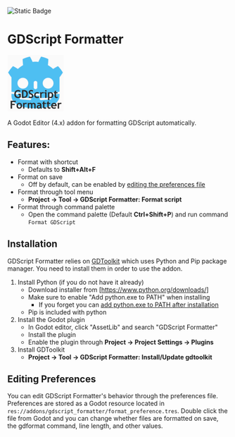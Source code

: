 ![Static Badge](https://img.shields.io/badge/Godot-4.x-Blue)

# GDScript Formatter

![icon](icon.png)

A Godot Editor (4.x) addon for formatting GDScript automatically.

## Features:
- Format with shortcut
   - Defaults to **Shift+Alt+F**
- Format on save
   - Off by default, can be enabled by [editing the preferences file](#editing-preferences)
- Format through tool menu
   - **Project -> Tool -> GDScript Formatter: Format script**
- Format through command palette
   - Open the command palette (Default **Ctrl+Shift+P**) and run command `Format GDScript`

## Installation
GDScript Formatter relies on [GDToolkit](https://github.com/Scony/godot-gdscript-toolkit) which uses Python and Pip package manager. You need to install them in order to use the addon.

1. Install Python (if you do not have it already)
   - Download installer from [https://www.python.org/downloads/]
   - Make sure to enable "Add python.exe to PATH" when installing
      - If you forget you can [add python.exe to PATH after installation](https://realpython.com/add-python-to-path/)
   - Pip is included with python
2. Install the Godot plugin
   - In Godot editor, click "AssetLib" and search "GDScript Formatter"
   - Install the plugin
   - Enable the plugin through **Project -> Project Settings -> Plugins**
3. Install GDToolkit
   - **Project -> Tool -> GDScript Formatter: Install/Update gdtoolkit**
   
## Editing Preferences
You can edit GDScript Formatter's behavior through the preferences file. Preferences are stored as a Godot resource located in `res://addons/gdscript_formatter/format_preference.tres`. Double click the file from Godot and you can change whether files are formatted on save, the gdformat command, line length, and other values. 

